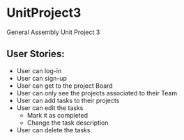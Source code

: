 # UnitProject3
General Assembly Unit Project 3

## User Stories:
* User can log-in
* User can sign-up
* User can get to the project Board
* User can only see the projects associated to their Team
* User can add tasks to their projects
* User can edit the tasks
    * Mark it as completed
    * Change the task description
* User can delete the tasks
